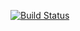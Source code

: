 [![Build Status](https://travis-ci.org/SimoneS93/Partial.svg?branch=master)](https://travis-ci.org/SimoneS93/Partial)
